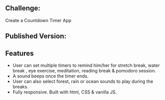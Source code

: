 ## Challenge:
Create a Countdown Timer App

## Published Version:


## Features
* User can set multiple timers to remind him/her for stretch break, water break , eye exercise, meditation, reading break & pomodoro session. 
* A sound beeps once the timer ends. 
* User can also select forest, rain or ocean sounds to play during the breaks.
* Fully responsive. Built with html, CSS & vanilla JS.

